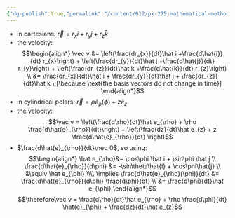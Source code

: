 ```yaml
---
{"dg-publish":true,"permalink":"/content/012/px-275-mathematical-methods/b-coordinate-systems-and-integration/b1-coordinate-systems/px-275-b1d-time-derivatives/","noteIcon":"1","created":"2024-11-25T10:50:32.000+00:00","updated":"2024-11-26T10:04:33.190+00:00"}
---
```


- in cartesians: $\vec r = r_{x}\hat i + r_{y}\hat j + r_{z}\hat k$
- the velocity: 
$$\begin{align*}
	\vec v &= \left(\frac{dr_{x}}{dt}\hat i +\frac{d\hat{i}}{dt} r_{x}\right) + \left(\frac{dr_{y}}{dt}\hat j +\frac{d\hat{j}}{dt} r_{y}\right) + \left(\frac{dr_{z}}{dt}\hat k +\frac{d\hat{k}}{dt} r_{z}\right) \\
	&= \frac{dr_{x}}{dt}\hat i + \frac{dr_{y}}{dt}\hat j + \frac{dr_{z}}{dt}\hat k \;[\because \text{the basis vectors do not change in time}]
\end{align*}$$
- in cylindrical polars: $\vec r = \rho \hat e_\rho(\phi) + z \hat e_{z}$
- the velocity: 
$$\vec v = \left(\frac{d\rho}{dt}\hat e_{\rho} + \rho \frac{d\hat{e}_{\rho}}{dt}\right) + \left(\frac{dz}{dt}\hat e_{z} + z \frac{d\hat{e}_{\rho}}{dt} \right)$$
- $\frac{d\hat{e}_{\rho}}{dt}\neq 0$, so using: 
$$\begin{align*}
	\hat e_{\rho}&= \cos\phi \hat i + \sin\phi \hat j \\
	\frac{d\hat{e}_{\rho}}{d\phi} &=  -\sin\theta\hat{i} + \cos\phi\hat{j} \\ 
	&\equiv \hat e_{\phi} \\\\
	\implies \frac{d\hat{e}_{\rho}(\phi)}{dt} &= \frac{d\hat{e}_{\rho}}{d\phi} \frac{d\phi}{dt} \\
	&= \frac{d\phi}{dt}\hat e_{\phi}
\end{align*}$$
$$\therefore\vec v = \frac{d\rho}{dt}\hat e_{\rho} + \rho \frac{d\phi}{dt} \hat{e}_{\phi} + \frac{dz}{dt}\hat e_{z}$$
